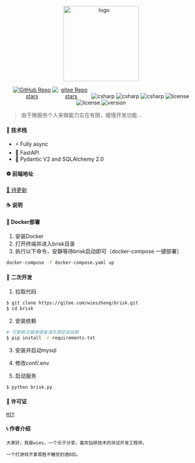<p align="center"><img width="200" src="https://gitee.com/wieszheng/brisk/raw/master/static/favicon.png" alt="logo"></p>


<p align="center">
  <a href="https://github.com/wieszheng/brisk" class="link github-link" target="_blank"><img style="max-width: 100px;" alt="GitHub Repo stars" src="https://img.shields.io/github/stars/wieszheng/brisk?style=social"></a>
  <a href="https://gitee.com/wieszheng/brisk" class="link gitee-link" target="_blank"><img style="max-width: 100px;" alt="gitee Repo stars" src="https://gitee.com/wieszheng/brisk/badge/star.svg"></a>
  <img alt="csharp" src="https://img.shields.io/badge/Python-3.8+-blue">
  <img alt="csharp" src="https://img.shields.io/badge/FastApi-0.110.0-red">
  <img alt="csharp" src="https://img.shields.io/badge/SqlAlchemy-2.0.27-green">
  <img alt="license" src="https://img.shields.io/badge/Pydantic-2.6.3-yellow">
  <img alt="license" src="https://img.shields.io/badge/License-MIT-purple">
  <img alt="version" src="https://img.shields.io/badge/Version-1.0.0-brightgreen">
</p>

> 由于微服务个人来做能力实在有限，缓慢开发功能...

#### 🎉 技术栈
- ⚡️ Fully async
- 💎 FastAPI
- 🚀 Pydantic V2 and SQLAlchemy 2.0

#### ⚽ 前端地址

  [🎁 待更新]()


#### ☕ 说明


#### 🎃 Docker部署

1. 安装Docker
2. 打开终端并进入brisk目录
3. 执行以下命令，安静等待brisk启动即可（docker-compose 一键部署）


```bash
docker-compose -f docker-compose.yaml up
```

#### 🎉 二次开发

1. 拉取代码

```bash
$ git clone https://gitee.com/wieszheng/brisk.git
$ cd brisk
```

2. 安装依赖

```bash
# 可更换豆瓣源或者清华源安装依赖
$ pip install -r requirements.txt
```

3. 安装并启动mysql


4. 修改conf/.env


5. 启动服务

```bash
$ python brisk.py
```


#### 🔐 许可证

[`MIT`](LICENSE)

#### 📞 作者介绍

    大家好，我是wies，一个乐于分享，喜欢钻研技术的测试开发工程师。

    一个打游戏不拿首胜不睡觉的酒0后。

